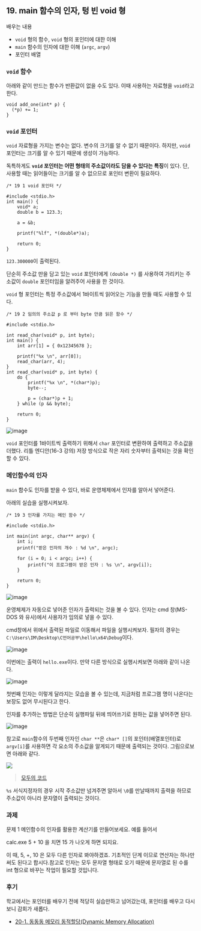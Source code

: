 ## 19. main 함수의 인자, 텅 빈 void 형

배우는 내용

- `void` 형의 함수, `void` 형의 포인터에 대한 이해
- `main` 함수의 인자에 대한 이해 (`argc`, `argv`)
- 포인터 배열

### `void` 함수

아래와 같이 만드는 함수가 반환값이 없을 수도 있다. 이때 사용하는 자료형을 `void`라고 한다.

```
void add_one(int* p) {
  (*p) += 1;
}
```

### `void` 포인터

`void` 자료형을 가지는 변수는 없다. 변수의 크기를 알 수 없기 때문이다. 하지만, `void` 포인터는 크기를 알 수 있기 때문에 생성이 가능하다.

독특하게도 **`void` 포인터는 어떤 형태의 주소값이라도 담을 수 있다는 특징**이 있다. 단, 사용할 때는 읽어들이는 크기를 알 수 없으므로 포인터 변환이 필요하다.

```
/* 19 1 void 포인터 */

#include <stdio.h>
int main() {
	void* a;
	double b = 123.3;

	a = &b;

	printf("%lf", *(double*)a);

	return 0;
}
```

`123.300000`이 출력된다.

단순히 주소값 만을 담고 있는 `void` 포인터에게 `(double *)` 를 사용하여 가리키는 주소값이 `double` 포인터임을 알려주어 사용을 한 것이다.

`void` 형 포인터는 특정 주소값에서 1바이트씩 읽어오는 기능을 만들 때도 사용할 수 있다.

```
/* 19 2 임의의 주소값 p 로 부터 byte 만큼 읽은 함수 */

#include <stdio.h>

int read_char(void* p, int byte);
int main() {
    int arr[1] = { 0x12345678 };

    printf("%x \n", arr[0]);
    read_char(arr, 4);
}
int read_char(void* p, int byte) {
    do {
        printf("%x \n", *(char*)p);
        byte--;

        p = (char*)p + 1;
    } while (p && byte);

    return 0;
}
```

![image](https://github.com/ii200400/IT_Skill_Question/assets/19484971/890099fb-0d40-48cf-a1f7-db251297ecdb)

`void` 포인터를 1바이트씩 출력하기 위해서 `char` 포인터로 변환하여 출력하고 주소값을 더했다. 리틀 엔디안(16-3 강의) 저장 방식으로 작은 자리 숫자부터 출력되는 것을 확인할 수 있다.

### 메인함수의 인자

`main` 함수도 인자를 받을 수 있다, 바로 운영체제에서 인자를 알아서 넣어준다.

아래의 실습을 실행시켜보자.

```
/* 19 3 인자를 가지는 메인 함수 */

#include <stdio.h>

int main(int argc, char** argv) {
    int i;
    printf("받은 인자의 개수 : %d \n", argc);

    for (i = 0; i < argc; i++) {
        printf("이 프로그램이 받은 인자 : %s \n", argv[i]);
    }

    return 0;
}
```

![image](https://github.com/ii200400/IT_Skill_Question/assets/19484971/431768f7-9894-4df7-8893-dd869028c902)

운영체제가 자동으로 넣어준 인자가 출력되는 것을 볼 수 있다. 인자는 cmd 창(MS-DOS 와 유사)에서 사용자가 임의로 넣을 수 있다.

cmd창에서 위에서 출력된 파일로 이동해서 파일을 실행시켜보자. 필자의 경우는 `C:\Users\IM\Desktop\C언어공부\hello\x64\Debug`이다.

![image](https://github.com/ii200400/IT_Skill_Question/assets/19484971/c9155530-6dd4-452e-9b33-205a089eda50)

이번에는 출력이 `hello.exe`이다. 만약 다른 방식으로 실행시켜보면 아래와 같이 나온다.

![image](https://github.com/ii200400/IT_Skill_Question/assets/19484971/5cb795b1-7451-4eff-93e2-b45396bead8a)

첫번째 인자는 이렇게 달라지는 모습을 볼 수 있는데, 지금처럼 프로그램 명이 나온다는 보장도 없어 무시된다고 한다.

인자를 추가하는 방법은 단순히 실행파일 뒤에 띄어쓰기로 원하는 값을 넣어주면 된다.

![image](https://github.com/ii200400/IT_Skill_Question/assets/19484971/b4a7e1a8-d627-4fd6-a4ce-08ce56056e76)

참고로 `main`함수의 두번째 인자인 `char **`은 `char* []`의 포인터(배열포인터)로 `argv[i]`를 사용하면 각 요소의 주소값을 알게되기 때문에 출력되는 것이다. 그림으로보면 아래와 같다.

![](https://modoocode.com/img/162720344C566E5670E92B.webp)

> [모두의 코드](https://modoocode.com/89)

`%s` 서식지정자의 경우 시작 주소값만 넘겨주면 알아서 `\0`를 만날때까지 출력을 하므로 주소값이 아니라 문자열이 출력되는 것이다.

### 과제

문제 1
메인함수의 인자를 활용한 계산기를 만들어보세요. 예를 들어서

calc.exe 5 + 10
을 치면 15 가 나오게 하면 되지요.

이 때, 5, +, 10 은 모두 다른 인자로 봐야하겠죠. 기초적인 단계 이므로 연산자는 하나만 써도 된다고 합시다.참고로 인자는 모두 문자열 형태로 오기 때문에 문자열로 된 수를 int 형으로 바꾸는 작업이 필요할 것입니다.

### 후기

학교에서는 포인터를 배우기 전에 적당히 실습만하고 넘어갔는데, 포인터를 배우고 다시 보니 감회가 새롭다.

- [20-1. 동동동 메모리 동적할당(Dynamic Memory Allocation)](./20-1.md)
